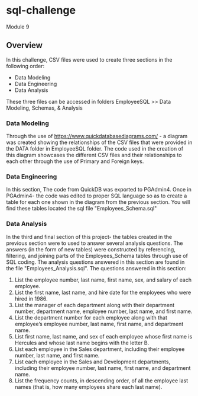 # sql-challenge
Module 9

## Overview
In this challenge, CSV files were used to create three sections in the following order:
  - Data Modeling
  - Data Engineering
  - Data Analysis

These three files can be accessed in folders EmployeeSQL >> Data Modeling, Schemas, & Analysis

### Data Modeling

Through the use of https://www.quickdatabasediagrams.com/ - a diagram was created showing the relationships of the CSV files that were provided in the DATA folder in EmployeeSQL folder. The code used in the creation of this diagram showcases the different CSV files and their relationships to each other through the use of Primary and Foreign keys.

### Data Engineering

In this section, The code from QuickDB was exported to PGAdmin4. Once in PGAdmin4- the code was edited to proper SQL language so as to create a table for each one shown in the diagram from the previous section. You will find these tables located the sql file "Employees_Schema.sql"

### Data Analysis

In the third and final section of this project- the tables created in the previous section were to used to answer several analysis questions. The answers (in the form of new tables) were constructed by referencing, filtering, and joining parts of the Employees_Schema tables through use of SQL coding. The analysis questions answered in this section are found in the file "Employees_Analysis.sql". The questions answered in this section:

1. List the employee number, last name, first name, sex, and salary of each employee.
2. List the first name, last name, and hire date for the employees who were hired in 1986.
3. List the manager of each department along with their department number, department name, employee number, 
   last name, and first name.
4. List the department number for each employee along with that employee’s employee number, last name, first 
   name, and department name.
5. List first name, last name, and sex of each employee whose first name is Hercules and whose last name begins 
   with the letter B.
6. List each employee in the Sales department, including their employee number, last name, and first name.
7. List each employee in the Sales and Development departments, including their employee number, last name, 
   first name, and department name.
8. List the frequency counts, in descending order, of all the employee last names (that is, how many employees 
   share each last name).


